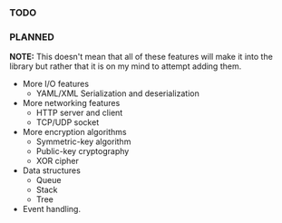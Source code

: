 ### TODO

### PLANNED
<b>NOTE:</b> This doesn't mean that all of these features will make it into the library but rather that it is on my mind to attempt adding them.
- More I/O features
    - YAML/XML Serialization and deserialization
- More networking features
  - HTTP server and client
  - TCP/UDP socket
- More encryption algorithms
    - Symmetric-key algorithm
    - Public-key cryptography
    - XOR cipher
- Data structures
    - Queue
    - Stack
    - Tree
- Event handling.